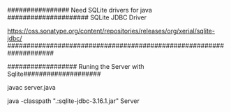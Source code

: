 ################ Need SQLite drivers for java #####################
 SQLite JDBC Driver

 https://oss.sonatype.org/content/repositories/releases/org/xerial/sqlite-jdbc/
  ####################################################################

  ################## Runing the Server with Sqlite####################
  
  javac server.java
  
  java -classpath ".:sqlite-jdbc-3.16.1.jar" Server
